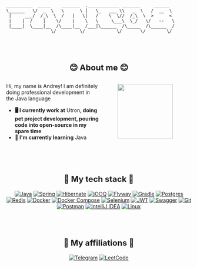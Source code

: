 ```
__________  _____    _______  .____________ _______     ______  
\______   \/  _  \   \      \ |   \_   ___ \\   _  \   /  __  \ 
 |     ___/  /_\  \  /   |   \|   /    \  \//  /_\  \  >      < 
 |    |  /    |    \/    |    \   \     \___\  \_/   \/   --   \
 |____|  \____|__  /\____|__  /___|\______  /\_____  /\______  /
                 \/         \/            \/       \/        \/ 
```
<br><br>
<h1 align="center" style="font-size: 22px"> 😊 About me  😊</h1>
<div style="display: flex; align-items: center; justify-content: center;">
    <div style="flex: 1;">
        <p>Hi, my name is Andrey! I am definitely doing professional development in the Java language</p>
        <ul>
            <li><b>🖥️ I currently work at</b> Utron<b>, doing pet project development, pouring code into open-source in my spare time</b></li>
            <li><b>🤩 I'm currently learning</b> Java</li>
        </ul>
    </div>
    <div style="flex: 1; text-align: center;">
        <img src="https://c.tenor.com/RTXORfaYnY4AAAAC/asthetic-anime.gif" style="width: 150px; max-width: 190px;"/>
    </div>
</div>

<br><br>

<h2 align="center" style="font-size: 22px">🔧 My tech stack 🔧</h2>
<div align="center"><p>

[![Java](https://img.shields.io/badge/java-%23ED8B00.svg?style=for-the-badge&logo=openjdk&logoColor=white)](https://www.java.com/)
[![Spring](https://img.shields.io/badge/spring-%236DB33F.svg?style=for-the-badge&logo=spring&logoColor=white)](https://spring.io/)
[![Hibernate](https://img.shields.io/badge/hibernate-%23B7A68E.svg?style=for-the-badge&logo=hibernate&logoColor=white)](https://hibernate.org/)
[![jOOQ](https://img.shields.io/badge/jOOQ-%23000000.svg?style=for-the-badge&logo=jooq&logoColor=white)](https://www.jooq.org/)
[![Flyway](https://img.shields.io/badge/flyway-%230D1A2B.svg?style=for-the-badge&logo=flyway&logoColor=white)](https://flywaydb.org/)
[![Gradle](https://img.shields.io/badge/Gradle-02303A?style=for-the-badge&logo=gradle&logoColor=white)](https://gradle.org/)
[![Postgres](https://img.shields.io/badge/postgres-%23316192.svg?style=for-the-badge&logo=postgresql&logoColor=white)](https://www.postgresql.org/)
[![Redis](https://img.shields.io/badge/redis-%23DD0031.svg?style=for-the-badge&logo=redis&logoColor=white)](https://redis.io/)
[![Docker](https://img.shields.io/badge/docker-%230db7ed.svg?style=for-the-badge&logo=docker&logoColor=white)](https://www.docker.com/)
[![Docker Compose](https://img.shields.io/badge/docker--compose-%2300C7B7.svg?style=for-the-badge&logo=docker&logoColor=white)](https://docs.docker.com/compose/)
[![Selenium](https://img.shields.io/badge/-selenium-%43B02A?style=for-the-badge&logo=selenium&logoColor=white)](https://www.selenium.dev/)
[![JWT](https://img.shields.io/badge/JWT-black?style=for-the-badge&logo=JSON%20web%20tokens)](https://jwt.io/)
[![Swagger](https://img.shields.io/badge/Swagger-85EA2D?style=for-the-badge&logo=swagger&logoColor=black)](https://swagger.io/)
[![Git](https://img.shields.io/badge/Git-F05032?style=for-the-badge&logo=git&logoColor=white)](https://git-scm.com/)
[![Postman](https://img.shields.io/badge/postman-%23FF6C37.svg?style=for-the-badge&logo=postman&logoColor=white)](https://www.postman.com/)
[![IntelliJ IDEA](https://img.shields.io/badge/IntelliJ%20IDEA-000000.svg?style=for-the-badge&logo=intellij-idea&logoColor=white)](https://www.jetbrains.com/idea/)
[![Linux](https://img.shields.io/badge/Linux-FCC624?style=for-the-badge&logo=linux&logoColor=black)](https://www.linux.org/)
</p>
</div>

<br><br>

<h2 align="center" style="font-size: 22px"> 📧 My affiliations 📧 </h2>
<div align="center"><p>

[![Telegram](https://img.shields.io/badge/Telegram-2CA5E0?style=for-the-badge&logo=telegram&logoColor=white)](https://t.me/panic08/)
[![LeetCode](https://img.shields.io/badge/LeetCode-FFA116?style=for-the-badge&logo=leetCode&logoColor=white)](https://leetcode.com/u/andrey1010102008/)
</p>
</div>